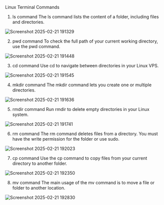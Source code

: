 Linux Terminal Commands

1. ls command
The ls command lists the content of a folder, including files and directories.

![Screenshot 2025-02-21 191329](https://github.com/user-attachments/assets/3cee1491-4227-4e44-a6c3-33a5ccc0a32a)

2. pwd command
To check the full path of your current working directory, use the pwd command.

![Screenshot 2025-02-21 191448](https://github.com/user-attachments/assets/198de36c-e343-41c4-b086-f281ed10d65c)

3. cd command
Use cd to navigate between directories in your Linux VPS.

![Screenshot 2025-02-21 191545](https://github.com/user-attachments/assets/a6af9a2c-6a74-434f-a9cf-20bccb9c5a71)

4. mkdir command
The mkdir command lets you create one or multiple directories.

![Screenshot 2025-02-21 191636](https://github.com/user-attachments/assets/3f756719-3b11-469b-a120-690e1840d7fe)

5. rmdir command
Run rmdir to delete empty directories in your Linux system.

![Screenshot 2025-02-21 191741](https://github.com/user-attachments/assets/6ed2be19-2ccd-4f65-9490-dff2b46d6f97)

6. rm command
The rm command deletes files from a directory. You must have the write permission for the folder or use sudo.

![Screenshot 2025-02-21 192023](https://github.com/user-attachments/assets/d10bf4d7-53bb-485d-ab73-70c6f2bdef68)

7. cp command
Use the cp command to copy files from your current directory to another folder.

![Screenshot 2025-02-21 192350](https://github.com/user-attachments/assets/321e88f6-d8a1-4774-a77c-cd412b3c1517)

8. mv command
The main usage of the mv command is to move a file or folder to another location.

![Screenshot 2025-02-21 192830](https://github.com/user-attachments/assets/4a14d4ee-7a0e-4db6-b102-be270fcb7fd0)
